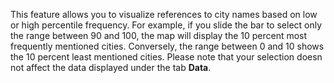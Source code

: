 This feature allows you to visualize references to city names based on low or high percentile frequency. For example, if you slide the bar to select only the range between 90 and 100, the map will display the 10 percent most frequently mentioned cities. Conversely, the range between 0 and 10 shows the 10 percent least mentioned cities. Please note that your selection doesn not affect the data displayed under the tab **Data**.

